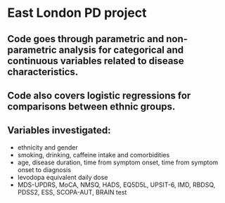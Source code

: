 # East London PD project

## Code goes through parametric and non-parametric analysis for categorical and continuous variables related to disease characteristics.

## Code also covers logistic regressions for comparisons between ethnic groups.

## Variables investigated:
- ethnicity and gender
- smoking, drinking, caffeine intake and comorbidities
- age, disease duration, time from symptom onset, time from symptom onset to diagnosis
- levodopa equivalent daily dose
- MDS-UPDRS, MoCA, NMSQ, HADS, EQ5D5L, UPSIT-6, IMD, RBDSQ, PDSS2, ESS, SCOPA-AUT, BRAIN test
